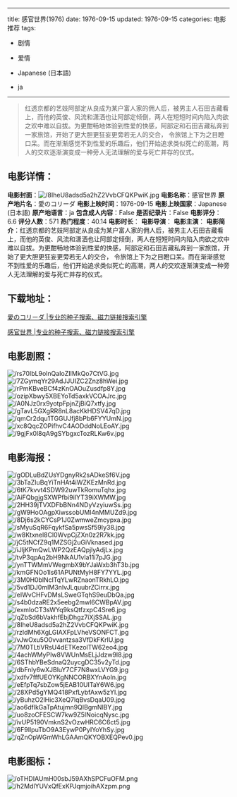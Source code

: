 
---
title: 感官世界(1976)
date: 1976-09-15
updated: 1976-09-15
categories: 电影推荐
tags:
- 剧情
- 爱情

- Japanese (日本語)
- ja
---


> 红透京都的艺妓阿部定从良成为某户富人家的佣人后，被男主人石田吉藏看上，而他的英俊、风流和潇洒也让阿部定倾倒，两人在短短时间内陷入肉欲之欢中难以自拔。为更酣畅地体验到性爱的快感，阿部定和石田吉藏私奔到一家旅馆，开始了更大胆更狂妄更旁若无人的交合， 令旅馆上下为之目瞪口呆。而在渐渐感觉不到性爱的乐趣后，他们开始追求类似死亡的高潮，两人的交欢逐渐演变成一种旁人无法理解的爱与死亡并存的仪式。

## **电影详情**：

**电影封面**：<img src="https://image.tmdb.org/t/p/w200/8IheU8adsd5a2hZ2VvbCFQKPwiK.jpg" alt="/8IheU8adsd5a2hZ2VvbCFQKPwiK.jpg" title="/8IheU8adsd5a2hZ2VvbCFQKPwiK.jpg">
**电影名称**：感官世界
**原产地片名**：愛のコリーダ
**电影上映时间**：1976-09-15
**电影上映国家**：Japanese (日本語)
**原产地语言**：ja
**包含成人内容**：False
**是否纪录片**：False
**电影评分**：6.6
**评分人数**：571
**热门程度**：40.14
**电影时长**：
**电影导演**：
**电影主演**：
**电影简介**：红透京都的艺妓阿部定从良成为某户富人家的佣人后，被男主人石田吉藏看上，而他的英俊、风流和潇洒也让阿部定倾倒，两人在短短时间内陷入肉欲之欢中难以自拔。为更酣畅地体验到性爱的快感，阿部定和石田吉藏私奔到一家旅馆，开始了更大胆更狂妄更旁若无人的交合， 令旅馆上下为之目瞪口呆。而在渐渐感觉不到性爱的乐趣后，他们开始追求类似死亡的高潮，两人的交欢逐渐演变成一种旁人无法理解的爱与死亡并存的仪式。

## **下载地址**：
[愛のコリーダ |专业的种子搜索、磁力链接搜索引擎](https://movie.amd794.com:2083/?search=%E6%84%9B%E3%81%AE%E3%82%B3%E3%83%AA%E3%83%BC%E3%83%80&ordering=&mode=match_phrase&page_size=10&page=1)

[感官世界 |专业的种子搜索、磁力链接搜索引擎](https://movie.amd794.com:2083/?search=%E6%84%9F%E5%AE%98%E4%B8%96%E7%95%8C&ordering=&mode=match_phrase&page_size=10&page=1)
 

## **电影剧照**：
<img src="https://image.tmdb.org/t/p/original/rs70IbL9olnQaIoZIIMkQo7CtVG.jpg" alt="/rs70IbL9olnQaIoZIIMkQo7CtVG.jpg" title="/rs70IbL9olnQaIoZIIMkQo7CtVG.jpg"><img src="https://image.tmdb.org/t/p/original/7ZGymqYr29AdJJUIZC2Znz8hWei.jpg" alt="/7ZGymqYr29AdJJUIZC2Znz8hWei.jpg" title="/7ZGymqYr29AdJJUIZC2Znz8hWei.jpg"><img src="https://image.tmdb.org/t/p/original/rPmKBveBCf4zKnOAOuZusdfp8Y.jpg" alt="/rPmKBveBCf4zKnOAOuZusdfp8Y.jpg" title="/rPmKBveBCf4zKnOAOuZusdfp8Y.jpg"><img src="https://image.tmdb.org/t/p/original/ozipXbwy5XBEYoTd5axkVCOAJrc.jpg" alt="/ozipXbwy5XBEYoTd5axkVCOAJrc.jpg" title="/ozipXbwy5XBEYoTd5axkVCOAJrc.jpg"><img src="https://image.tmdb.org/t/p/original/A0NJz0rx9yotpFpjnZjBiQ7xtfy.jpg" alt="/A0NJz0rx9yotpFpjnZjBiQ7xtfy.jpg" title="/A0NJz0rx9yotpFpjnZjBiQ7xtfy.jpg"><img src="https://image.tmdb.org/t/p/original/gTavL5GXgRR8nL8acKkHDSV47qD.jpg" alt="/gTavL5GXgRR8nL8acKkHDSV47qD.jpg" title="/gTavL5GXgRR8nL8acKkHDSV47qD.jpg"><img src="https://image.tmdb.org/t/p/original/qmCr2dqu1TGGUJfj8bPb6FYYUmN.jpg" alt="/qmCr2dqu1TGGUJfj8bPb6FYYUmN.jpg" title="/qmCr2dqu1TGGUJfj8bPb6FYYUmN.jpg"><img src="https://image.tmdb.org/t/p/original/xc8QqcZOPifhvC4AODddNoLEoAY.jpg" alt="/xc8QqcZOPifhvC4AODddNoLEoAY.jpg" title="/xc8QqcZOPifhvC4AODddNoLEoAY.jpg"><img src="https://image.tmdb.org/t/p/original/9gjFx0l8qA9gSYbgxcTozRLKw6v.jpg" alt="/9gjFx0l8qA9gSYbgxcTozRLKw6v.jpg" title="/9gjFx0l8qA9gSYbgxcTozRLKw6v.jpg">

## **电影海报**：
<img src="https://image.tmdb.org/t/p/original/gODLuBdZUsYDgnyRk2sADkeSf6V.jpg" alt="/gODLuBdZUsYDgnyRk2sADkeSf6V.jpg" title="/gODLuBdZUsYDgnyRk2sADkeSf6V.jpg"><img src="https://image.tmdb.org/t/p/original/3bTaZIuBqYiTnHAt4iWZKEzMnRd.jpg" alt="/3bTaZIuBqYiTnHAt4iWZKEzMnRd.jpg" title="/3bTaZIuBqYiTnHAt4iWZKEzMnRd.jpg"><img src="https://image.tmdb.org/t/p/original/6tK7kvvt4SDW92uwTkRomuTqhx.jpg" alt="/6tK7kvvt4SDW92uwTkRomuTqhx.jpg" title="/6tK7kvvt4SDW92uwTkRomuTqhx.jpg"><img src="https://image.tmdb.org/t/p/original/AiFQbgjgSXWPfbi9iIYT39iXWMW.jpg" alt="/AiFQbgjgSXWPfbi9iIYT39iXWMW.jpg" title="/AiFQbgjgSXWPfbi9iIYT39iXWMW.jpg"><img src="https://image.tmdb.org/t/p/original/2HH39jTVXDFbBNn4NDyVzyiuwSs.jpg" alt="/2HH39jTVXDFbBNn4NDyVzyiuwSs.jpg" title="/2HH39jTVXDFbBNn4NDyVzyiuwSs.jpg"><img src="https://image.tmdb.org/t/p/original/gW9HoOAgpXiwssobUMl4nMMUZd9.jpg" alt="/gW9HoOAgpXiwssobUMl4nMMUZd9.jpg" title="/gW9HoOAgpXiwssobUMl4nMMUZd9.jpg"><img src="https://image.tmdb.org/t/p/original/8Dj6s2kCYCsP1J0ZwmweZmcypxa.jpg" alt="/8Dj6s2kCYCsP1J0ZwmweZmcypxa.jpg" title="/8Dj6s2kCYCsP1J0ZwmweZmcypxa.jpg"><img src="https://image.tmdb.org/t/p/original/sMyuSqR6FqykfSa5pwsSf59Iy38.jpg" alt="/sMyuSqR6FqykfSa5pwsSf59Iy38.jpg" title="/sMyuSqR6FqykfSa5pwsSf59Iy38.jpg"><img src="https://image.tmdb.org/t/p/original/w8Ktxnel8Cl0WvpCjZXn0z2R7kk.jpg" alt="/w8Ktxnel8Cl0WvpCjZXn0z2R7kk.jpg" title="/w8Ktxnel8Cl0WvpCjZXn0z2R7kk.jpg"><img src="https://image.tmdb.org/t/p/original/jC5tNCfZ9q1MZSGj2uGiVknased.jpg" alt="/jC5tNCfZ9q1MZSGj2uGiVknased.jpg" title="/jC5tNCfZ9q1MZSGj2uGiVknased.jpg"><img src="https://image.tmdb.org/t/p/original/iJljKPmQwLWP2QzEAQpjlyAdjLx.jpg" alt="/iJljKPmQwLWP2QzEAQpjlyAdjLx.jpg" title="/iJljKPmQwLWP2QzEAQpjlyAdjLx.jpg"><img src="https://image.tmdb.org/t/p/original/tvP3qpAq2bH9NkAU1vla11i7pJG.jpg" alt="/tvP3qpAq2bH9NkAU1vla11i7pJG.jpg" title="/tvP3qpAq2bH9NkAU1vla11i7pJG.jpg"><img src="https://image.tmdb.org/t/p/original/ynTTWMmVWegmbX9bYJaWxb3hT3b.jpg" alt="/ynTTWMmVWegmbX9bYJaWxb3hT3b.jpg" title="/ynTTWMmVWegmbX9bYJaWxb3hT3b.jpg"><img src="https://image.tmdb.org/t/p/original/kmGFNOo1ls61APUNtMyH8FY7YYL.jpg" alt="/kmGFNOo1ls61APUNtMyH8FY7YYL.jpg" title="/kmGFNOo1ls61APUNtMyH8FY7YYL.jpg"><img src="https://image.tmdb.org/t/p/original/3M0H0blNclTqYLwRZnaonTRkhLO.jpg" alt="/3M0H0blNclTqYLwRZnaonTRkhLO.jpg" title="/3M0H0blNclTqYLwRZnaonTRkhLO.jpg"><img src="https://image.tmdb.org/t/p/original/5vd1DJ0mIM3nIvJLquubrZCirrx.jpg" alt="/5vd1DJ0mIM3nIvJLquubrZCirrx.jpg" title="/5vd1DJ0mIM3nIvJLquubrZCirrx.jpg"><img src="https://image.tmdb.org/t/p/original/eIWvCHFvDMsLSweGTqhS9euDbQa.jpg" alt="/eIWvCHFvDMsLSweGTqhS9euDbQa.jpg" title="/eIWvCHFvDMsLSweGTqhS9euDbQa.jpg"><img src="https://image.tmdb.org/t/p/original/s4b0dzaRE2x5eebg2mwl6CWBpAV.jpg" alt="/s4b0dzaRE2x5eebg2mwl6CWBpAV.jpg" title="/s4b0dzaRE2x5eebg2mwl6CWBpAV.jpg"><img src="https://image.tmdb.org/t/p/original/exmIoCT3sWYq9ksQtfzxpC4Sre6.jpg" alt="/exmIoCT3sWYq9ksQtfzxpC4Sre6.jpg" title="/exmIoCT3sWYq9ksQtfzxpC4Sre6.jpg"><img src="https://image.tmdb.org/t/p/original/qZbSd6bVakhfEbjDhgz7iXjSSAL.jpg" alt="/qZbSd6bVakhfEbjDhgz7iXjSSAL.jpg" title="/qZbSd6bVakhfEbjDhgz7iXjSSAL.jpg"><img src="https://image.tmdb.org/t/p/original/8IheU8adsd5a2hZ2VvbCFQKPwiK.jpg" alt="/8IheU8adsd5a2hZ2VvbCFQKPwiK.jpg" title="/8IheU8adsd5a2hZ2VvbCFQKPwiK.jpg"><img src="https://image.tmdb.org/t/p/original/rzIdMh6XgLGIAXFpLVheVSONFCT.jpg" alt="/rzIdMh6XgLGIAXFpLVheVSONFCT.jpg" title="/rzIdMh6XgLGIAXFpLVheVSONFCT.jpg"><img src="https://image.tmdb.org/t/p/original/vJwOxu5O0vvantzsa3VfDkFKrlU.jpg" alt="/vJwOxu5O0vvantzsa3VfDkFKrlU.jpg" title="/vJwOxu5O0vvantzsa3VfDkFKrlU.jpg"><img src="https://image.tmdb.org/t/p/original/7M0TLtiVRsU4dETKezolTW62eo4.jpg" alt="/7M0TLtiVRsU4dETKezolTW62eo4.jpg" title="/7M0TLtiVRsU4dETKezolTW62eo4.jpg"><img src="https://image.tmdb.org/t/p/original/4achWMyPIw8VWUnMsELjJdzw9l8.jpg" alt="/4achWMyPIw8VWUnMsELjJdzw9l8.jpg" title="/4achWMyPIw8VWUnMsELjJdzw9l8.jpg"><img src="https://image.tmdb.org/t/p/original/6SThbYBeSdnaQ2uycgDC35v2yTd.jpg" alt="/6SThbYBeSdnaQ2uycgDC35v2yTd.jpg" title="/6SThbYBeSdnaQ2uycgDC35v2yTd.jpg"><img src="https://image.tmdb.org/t/p/original/dbFnly6wXJBluY7CF7N8wxLVYG9.jpg" alt="/dbFnly6wXJBluY7CF7N8wxLVYG9.jpg" title="/dbFnly6wXJBluY7CF7N8wxLVYG9.jpg"><img src="https://image.tmdb.org/t/p/original/xdfv7fffUEOYKgNNCORBXYnAoIn.jpg" alt="/xdfv7fffUEOYKgNNCORBXYnAoIn.jpg" title="/xdfv7fffUEOYKgNNCORBXYnAoIn.jpg"><img src="https://image.tmdb.org/t/p/original/eEfpTq7sbZow5jEAB10UITaY6W6.jpg" alt="/eEfpTq7sbZow5jEAB10UITaY6W6.jpg" title="/eEfpTq7sbZow5jEAB10UITaY6W6.jpg"><img src="https://image.tmdb.org/t/p/original/28XPd5gYMQ418PxfLybfAxw5zYI.jpg" alt="/28XPd5gYMQ418PxfLybfAxw5zYI.jpg" title="/28XPd5gYMQ418PxfLybfAxw5zYI.jpg"><img src="https://image.tmdb.org/t/p/original/yBuhzO2lHic3XeQ7lqBvsDqaU09.jpg" alt="/yBuhzO2lHic3XeQ7lqBvsDqaU09.jpg" title="/yBuhzO2lHic3XeQ7lqBvsDqaU09.jpg"><img src="https://image.tmdb.org/t/p/original/ao6dflkGaTpAtujmn9QIBgmNlBY.jpg" alt="/ao6dflkGaTpAtujmn9QIBgmNlBY.jpg" title="/ao6dflkGaTpAtujmn9QIBgmNlBY.jpg"><img src="https://image.tmdb.org/t/p/original/uo8zoCFESCW7kw9Z5INoicqNysc.jpg" alt="/uo8zoCFESCW7kw9Z5INoicqNysc.jpg" title="/uo8zoCFESCW7kw9Z5INoicqNysc.jpg"><img src="https://image.tmdb.org/t/p/original/ivUP5190VmknS2vOzwHRC6C6ct5.jpg" alt="/ivUP5190VmknS2vOzwHRC6C6ct5.jpg" title="/ivUP5190VmknS2vOzwHRC6C6ct5.jpg"><img src="https://image.tmdb.org/t/p/original/6F9IlpuTbO9A3EywP0PyIYoYhSy.jpg" alt="/6F9IlpuTbO9A3EywP0PyIYoYhSy.jpg" title="/6F9IlpuTbO9A3EywP0PyIYoYhSy.jpg"><img src="https://image.tmdb.org/t/p/original/qZnOpWGmWhLGAAmQKYOBXEQPev0.jpg" alt="/qZnOpWGmWhLGAAmQKYOBXEQPev0.jpg" title="/qZnOpWGmWhLGAAmQKYOBXEQPev0.jpg">

## **电影图标**：
<img src="https://image.tmdb.org/t/p/original/oTHDIAUmH00sbJ59AXhSPCFuOFM.png" alt="/oTHDIAUmH00sbJ59AXhSPCFuOFM.png" title="/oTHDIAUmH00sbJ59AXhSPCFuOFM.png"><img src="https://image.tmdb.org/t/p/original/h2MdlYUVxQfExKPJqmjoihAXzpm.png" alt="/h2MdlYUVxQfExKPJqmjoihAXzpm.png" title="/h2MdlYUVxQfExKPJqmjoihAXzpm.png">
